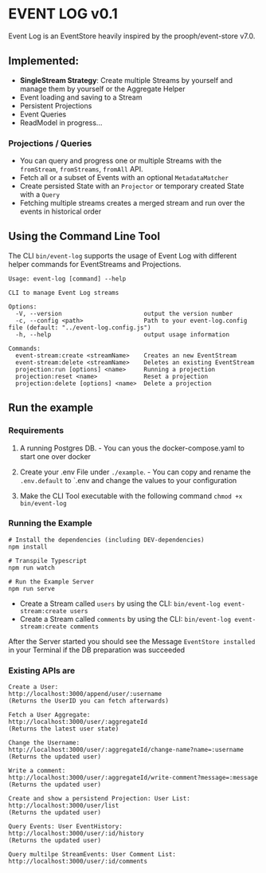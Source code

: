 # EVENT LOG v0.1

Event Log is an EventStore heavily inspired by the prooph/event-store v7.0.

## Implemented:
- **SingleStream Strategy**: Create multiple Streams by yourself and manage them by yourself or the Aggregate Helper
- Event loading and saving to a Stream
- Persistent Projections
- Event Queries
- ReadModel in progress...

### Projections / Queries
- You can query and progress one or multiple Streams with the `fromStream`, `fromStreams`, `fromAll` API.
- Fetch all or a subset of Events with an optional `MetadataMatcher`
- Create persisted State with an `Projector` or temporary created State with a `Query`
- Fetching multiple streams creates a merged stream and run over the events in historical order

## Using the Command Line Tool

The CLI `bin/event-log` supports the usage of Event Log with different helper commands for EventStreams and Projections.

```
Usage: event-log [command] --help

CLI to manage Event Log streams

Options:
  -V, --version                       output the version number
  -c, --config <path>                 Path to your event-log.config file (default: "../event-log.config.js")
  -h, --help                          output usage information

Commands:
  event-stream:create <streamName>    Creates an new EventStream
  event-stream:delete <streamName>    Deletes an existing EventStream
  projection:run [options] <name>     Running a projection
  projection:reset <name>             Reset a projection
  projection:delete [options] <name>  Delete a projection
```

## Run the example

### Requirements

1. A running Postgres DB. - You can yous the docker-compose.yaml to start one over docker

2. Create your .env File under `./example`. - You can copy and rename the `.env.default` to `.env and change the values to your configuration

3. Make the CLI Tool executable with the following command `chmod +x bin/event-log`

### Running the Example

```
# Install the dependencies (including DEV-dependencies)
npm install

# Transpile Typescript
npm run watch

# Run the Example Server
npm run serve
```

- Create a Stream called `users` by using the CLI: `bin/event-log event-stream:create users`
- Create a Stream called `comments` by using the CLI: `bin/event-log event-stream:create comments`

After the Server started you should see the Message `EventStore installed` in your Terminal if the DB preparation was succeeded

### Existing APIs are

```
Create a User:
http://localhost:3000/append/user/:username
(Returns the UserID you can fetch afterwards)

Fetch a User Aggregate:
http://localhost:3000/user/:aggregateId
(Returns the latest user state)

Change the Username:
http://localhost:3000/user/:aggregateId/change-name?name=:username
(Returns the updated user)

Write a comment:
http://localhost:3000/user/:aggregateId/write-comment?message=:message
(Returns the updated user)

Create and show a persistend Projection: User List:
http://localhost:3000/user/list
(Returns the updated user)

Query Events: User EventHistory:
http://localhost:3000/user/:id/history
(Returns the updated user)

Query multilpe StreamEvents: User Comment List:
http://localhost:3000/user/:id/comments
```
